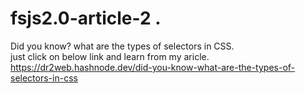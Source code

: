 # fsjs2.0-article-2   .    
Did you know? what are the types of selectors in CSS.     
just click on below link and learn from my aricle.    
https://dr2web.hashnode.dev/did-you-know-what-are-the-types-of-selectors-in-css
